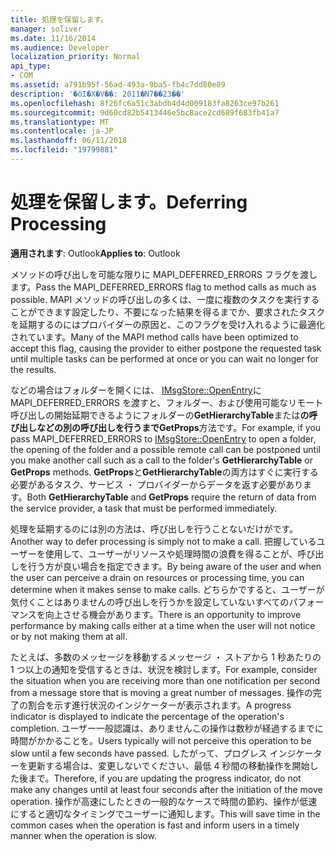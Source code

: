 ```yaml
---
title: 処理を保留します。
manager: soliver
ms.date: 11/16/2014
ms.audience: Developer
localization_priority: Normal
api_type:
- COM
ms.assetid: a791b95f-56ad-493a-9ba5-fb4c7dd80e89
description: '�ŏI�X�V��: 2011�N7��23��'
ms.openlocfilehash: 8f26fc6a51c3abdb4d4d009183fa8263ce97b261
ms.sourcegitcommit: 9d60cd82b5413446e5bc8ace2cd689f683fb41a7
ms.translationtype: MT
ms.contentlocale: ja-JP
ms.lasthandoff: 06/11/2018
ms.locfileid: "19799881"
---
```

# <a name="deferring-processing"></a><span data-ttu-id="32649-103">処理を保留します。</span><span class="sxs-lookup"><span data-stu-id="32649-103">Deferring Processing</span></span>

  
  
<span data-ttu-id="32649-104">**適用されます**: Outlook</span><span class="sxs-lookup"><span data-stu-id="32649-104">**Applies to**: Outlook</span></span> 
  
<span data-ttu-id="32649-105">メソッドの呼び出しを可能な限りに MAPI_DEFERRED_ERRORS フラグを渡します。</span><span class="sxs-lookup"><span data-stu-id="32649-105">Pass the MAPI_DEFERRED_ERRORS flag to method calls as much as possible.</span></span> <span data-ttu-id="32649-106">MAPI メソッドの呼び出しの多くは、一度に複数のタスクを実行することができます設定したり、不要になった結果を得るまでか、要求されたタスクを延期するのにはプロバイダーの原因と、このフラグを受け入れるように最適化されています。</span><span class="sxs-lookup"><span data-stu-id="32649-106">Many of the MAPI method calls have been optimized to accept this flag, causing the provider to either postpone the requested task until multiple tasks can be performed at once or you can wait no longer for the results.</span></span>
  
<span data-ttu-id="32649-107">などの場合はフォルダーを開くには、 [IMsgStore::OpenEntry](imsgstore-openentry.md)に MAPI_DEFERRED_ERRORS を渡すと、フォルダー、および使用可能なリモート呼び出しの開始延期できるようにフォルダーの**GetHierarchyTable**または**の呼び出しなどの別の呼び出しを行うまでGetProps**方法です。</span><span class="sxs-lookup"><span data-stu-id="32649-107">For example, if you pass MAPI_DEFERRED_ERRORS to [IMsgStore::OpenEntry](imsgstore-openentry.md) to open a folder, the opening of the folder and a possible remote call can be postponed until you make another call such as a call to the folder's **GetHierarchyTable** or **GetProps** methods.</span></span> <span data-ttu-id="32649-108">**GetProps**と**GetHierarchyTable**の両方はすぐに実行する必要があるタスク、サービス ・ プロバイダーからデータを返す必要があります。</span><span class="sxs-lookup"><span data-stu-id="32649-108">Both **GetHierarchyTable** and **GetProps** require the return of data from the service provider, a task that must be performed immediately.</span></span> 
  
<span data-ttu-id="32649-109">処理を延期するのには別の方法は、呼び出しを行うことないだけがです。</span><span class="sxs-lookup"><span data-stu-id="32649-109">Another way to defer processing is simply not to make a call.</span></span> <span data-ttu-id="32649-110">把握しているユーザーを使用して、ユーザーがリソースや処理時間の浪費を得ることが、呼び出しを行う方が良い場合を指定できます。</span><span class="sxs-lookup"><span data-stu-id="32649-110">By being aware of the user and when the user can perceive a drain on resources or processing time, you can determine when it makes sense to make calls.</span></span> <span data-ttu-id="32649-111">どちらかですると、ユーザーが気付くことはありませんの呼び出しを行うかを設定していないすべてのパフォーマンスを向上させる機会があります。</span><span class="sxs-lookup"><span data-stu-id="32649-111">There is an opportunity to improve performance by making calls either at a time when the user will not notice or by not making them at all.</span></span>
  
<span data-ttu-id="32649-112">たとえば、多数のメッセージを移動するメッセージ ・ ストアから 1 秒あたりの 1 つ以上の通知を受信するときは、状況を検討します。</span><span class="sxs-lookup"><span data-stu-id="32649-112">For example, consider the situation when you are receiving more than one notification per second from a message store that is moving a great number of messages.</span></span> <span data-ttu-id="32649-113">操作の完了の割合を示す進行状況のインジケーターが表示されます。</span><span class="sxs-lookup"><span data-stu-id="32649-113">A progress indicator is displayed to indicate the percentage of the operation's completion.</span></span> <span data-ttu-id="32649-114">ユーザー一般認識は、ありませんこの操作は数秒が経過するまでに時間がかかることを。</span><span class="sxs-lookup"><span data-stu-id="32649-114">Users typically will not perceive this operation to be slow until a few seconds have passed.</span></span> <span data-ttu-id="32649-115">したがって、プログレス インジケーターを更新する場合は、変更しないでください、最低 4 秒間の移動操作を開始した後まで。</span><span class="sxs-lookup"><span data-stu-id="32649-115">Therefore, if you are updating the progress indicator, do not make any changes until at least four seconds after the initiation of the move operation.</span></span> <span data-ttu-id="32649-116">操作が高速にしたときの一般的なケースで時間の節約、操作が低速にすると適切なタイミングでユーザーに通知します。</span><span class="sxs-lookup"><span data-stu-id="32649-116">This will save time in the common cases when the operation is fast and inform users in a timely manner when the operation is slow.</span></span>
  

